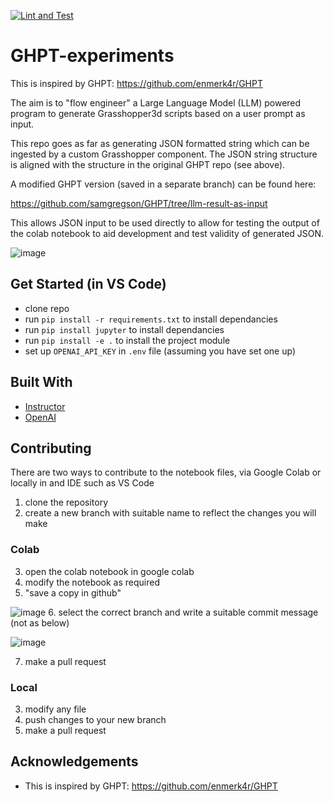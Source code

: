 [![Lint and Test](https://github.com/samgregson/GHPT-experiments/actions/workflows/python-app.yml/badge.svg?branch=)](https://github.com/samgregson/GHPT-experiments/actions/workflows/python-app.yml)

# GHPT-experiments

This is inspired by GHPT: https://github.com/enmerk4r/GHPT

The aim is to "flow engineer" a Large Language Model (LLM) powered program to generate Grasshopper3d scripts based on a user prompt as input.

This repo goes as far as generating JSON formatted string which can be ingested by a custom Grasshopper component. The JSON string structure is aligned with the structure in the original GHPT repo (see above).

A modified GHPT version (saved in a separate branch) can be found here:

https://github.com/samgregson/GHPT/tree/llm-result-as-input

This allows JSON input to be used directly to allow for testing the output of the colab notebook to aid development and test validity of generated JSON.

![image](https://github.com/samgregson/GHPT-colab-experiments/assets/12054742/5c7465b6-30aa-430e-b14e-5cb4a56c3988)

## Get Started (in VS Code)
* clone repo
* run `pip install -r requirements.txt` to install dependancies
* run `pip install jupyter` to install dependancies
* run `pip install -e .` to install the project module
* set up `OPENAI_API_KEY` in `.env` file (assuming you have set one up)

## Built With

* [Instructor](https://jxnl.github.io/instructor/)
* [OpenAI](https://platform.openai.com/)

## Contributing

There are two ways to contribute to the notebook files, via Google Colab or locally in and IDE such as VS Code

1. clone the repository
2. create a new branch with suitable name to reflect the changes you will make

### Colab

3. open the colab notebook in google colab
4. modify the notebook as required
5. "save a copy in github"

![image](https://github.com/samgregson/GHPT-colab-experiments/assets/12054742/c5816c64-827f-4c4c-ac01-9774ba85d896)
6. select the correct branch and write a suitable commit message (not as below)

![image](https://github.com/samgregson/GHPT-colab-experiments/assets/12054742/2308000f-e4c3-452b-8251-2846948a248b)

7. make a pull request

### Local

3. modify any file
4. push changes to your new branch
5. make a pull request

## Acknowledgements

* This is inspired by GHPT: https://github.com/enmerk4r/GHPT


